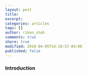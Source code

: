 ```yaml
---
layout: post
title: 
excerpt: 
categories: articles
tags: []
author: riken_shah
comments: true
share: true
modified: 2018-04-05T14:18:57-04:00
published: false
---
```


### Introduction